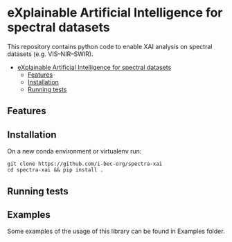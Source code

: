 # eXplainable Artificial Intelligence for spectral datasets

This repository contains python code to enable XAI analysis on spectral datasets (e.g. VIS–NIR–SWIR).

- [eXplainable Artificial Intelligence for spectral datasets](#explainable-artificial-intelligence-for-spectral-datasets)
  - [Features](#features)
  - [Installation](#installation)
  - [Running tests](#running-tests)

## Features

## Installation

On a new conda environment or virtualenv run:

```
git clone https://github.com/i-bec-org/spectra-xai
cd spectra-xai && pip install .
```

## Running tests

## Examples
Some examples of the usage of this library can be found in Examples folder.